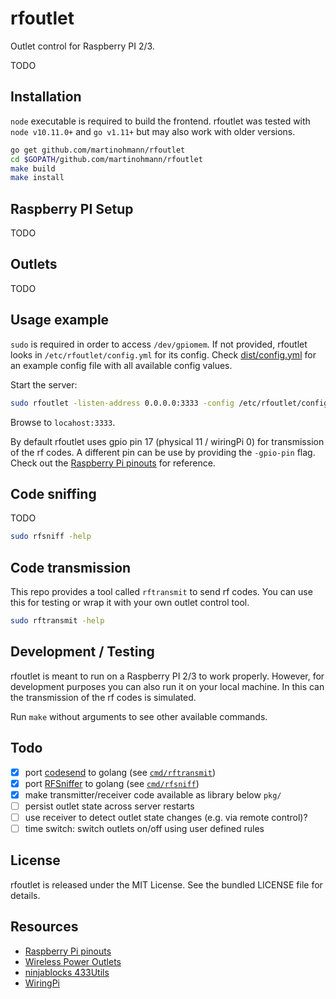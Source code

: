 rfoutlet
========

Outlet control for Raspberry PI 2/3.

TODO

Installation
------------

`node` executable is required to build the frontend. rfoutlet was tested with
`node v10.11.0+` and `go v1.11+` but may also work with older versions.

```sh
go get github.com/martinohmann/rfoutlet
cd $GOPATH/github.com/martinohmann/rfoutlet
make build
make install
```

Raspberry PI Setup
------------------

TODO

Outlets
-------

TODO

Usage example
-------------

`sudo` is required in order to access `/dev/gpiomem`. If not provided,
rfoutlet looks in `/etc/rfoutlet/config.yml` for its config. Check
[dist/config.yml](dist/config.yml) for an example config file with all
available config values.

Start the server:

```sh
sudo rfoutlet -listen-address 0.0.0.0:3333 -config /etc/rfoutlet/config.yml
```

Browse to `locahost:3333`.

By default rfoutlet uses gpio pin 17 (physical 11 / wiringPi 0) for
transmission of the rf codes. A different pin can be use by providing the
`-gpio-pin` flag. Check out the [Raspberry Pi pinouts](https://pinout.xyz/) for
reference.

Code sniffing
-------------

TODO

```sh
sudo rfsniff -help
```

Code transmission
-----------------

This repo provides a tool called `rftransmit` to send rf codes. You can use
this for testing or wrap it with your own outlet control tool.

```sh
sudo rftransmit -help
```

Development / Testing
---------------------

rfoutlet is meant to run on a Raspberry PI 2/3 to work properly. However, for
development purposes you can also run it on your local machine. In this can the
transmission of the rf codes is simulated.

Run `make` without arguments to see other available commands.

Todo
----

- [x] port
  [codesend](https://github.com/ninjablocks/433Utils/blob/master/RPi_utils/codesend.cpp)
  to golang (see [`cmd/rftransmit`](cmd/rftransmit))
- [x] port
  [RFSniffer](https://github.com/ninjablocks/433Utils/blob/master/RPi_utils/RFSniffer.cpp)
  to golang  (see [`cmd/rfsniff`](cmd/rfsniff))
- [x] make transmitter/receiver code available as library below `pkg/`
- [ ] persist outlet state across server restarts
- [ ] use receiver to detect outlet state changes (e.g. via remote control)?
- [ ] time switch: switch outlets on/off using user defined rules

License
-------

rfoutlet is released under the MIT License. See the bundled LICENSE file for details.

Resources
---------

- [Raspberry Pi pinouts](https://pinout.xyz/)
- [Wireless Power Outlets](https://timleland.com/wireless-power-outlets/)
- [ninjablocks 433Utils](https://github.com/ninjablocks/433Utils)
- [WiringPi](https://projects.drogon.net/raspberry-pi/wiringpi/download-and-install/)
